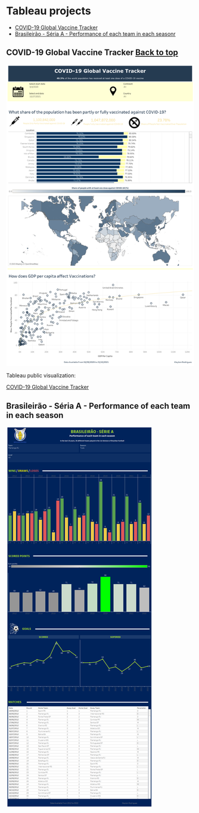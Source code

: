 # Tableau projects
-  [COVID-19 Global Vaccine Tracker](https://github.com/Krodrigues16/Tableau/tree/main#covid-19-global-vaccine-tracker)
-  [Brasileirão - Séria A - Performance of each team in each seasonr](https://github.com/Krodrigues16/Tableau/tree/main#brasileirão---séria-a---performance-of-each-team-in-each-season)


## COVID-19 Global Vaccine Tracker [Back to top](https://github.com/Krodrigues16/Tableau/tree/main#tableau-projects)
![](https://github.com/Krodrigues16/Tableau/blob/0f0645e43160fcc493fb24e61e6080eaeeb5783f/COVID-19%20Global%20Vaccine%20Tracker/Global%20Vaccine%20Tracker.png)

Tableau public visualization:

[COVID-19 Global Vaccine Tracker](https://public.tableau.com/app/profile/kleyton.rodrigues/viz/GlobalVaccineTracker_16869287242930/GlobalVaccineTracker?publish=yes)

## Brasileirão - Séria A - Performance of each team in each season
![](https://github.com/Krodrigues16/Tableau/blob/ad8f8ee44b9b2506d99d93f734735607af550042/Brasileir%C3%A3o%20-%20S%C3%A9ria%20A/Brasileir%C3%A3o%20-%20Performance%20of%20each%20team%20in%20each%20season.png)
